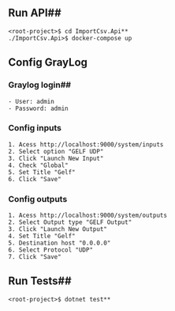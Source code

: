 ﻿## Run API##
```
<root-project>$ cd ImportCsv.Api**
./ImportCsv.Api>$ docker-compose up
```
## Config GrayLog ##
  ### Graylog login##
    - User: admin
    - Password: admin
  ### Config inputs ###
    1. Acess http://localhost:9000/system/inputs
    2. Select option "GELF UDP"
    3. Click "Launch New Input"
    4. Check "Global"
    5. Set Title "Gelf"
    6. Click "Save"
  ### Config outputs ###
    1. Acess http://localhost:9000/system/outputs
    2. Select Output type "GELF Output"
    3. Click "Launch New Output"
    4. Set Title "Gelf"
    5. Destination host "0.0.0.0"
    6. Select Protocol "UDP"
    7. Click "Save"
    
## Run Tests##
```
<root-project>$ dotnet test**
```
